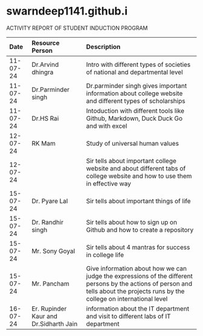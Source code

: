 # swarndeep1141.github.i
ACTIVITY REPORT OF STUDENT INDUCTION PROGRAM
 
| Date | Resource Person | Description |  
| :-   | :-              | :-          |                              
| 11-07-24 | Dr.Arvind dhingra | Intro with different types of societies of national and departmental level |
| 11-07-24 | Dr.Parminder singh | Dr.parminder singh gives important information about college website and different types of scholarships |  
| 11-07-24 | Dr.HS Rai | Intoduction with different tools like Github, Markdown, Duck Duck Go and with excel | 
| 12-07-24 | RK Mam    | Study of universal human values |
| 12-07-24 |           | Sir tells about important college website and about  different tabs of college website and how to use them in effective way |
| 15-07-24 | Dr. Pyare Lal | Sir tells about important things of life |
| 15-07-24 | Dr. Randhir singh | Sir tells about how to sign up on Github and how to create a repository |
| 15-07-24 | Mr. Sony Goyal | Sir tells about 4 mantras for success in college life |
| 15-07-24 | Mr. Pancham | Give information about how we can judge the expressions of the different persons by the actions of person and tells about the projects runs by the college on international level |
| 16-07-24 | Er. Rupinder Kaur and Dr.Sidharth Jain | information about the IT department and visit to different labs of IT department |
